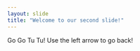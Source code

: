 ```yaml
---
layout: slide
title: "Welcome to our second slide!"
---
```

Go Go Tu Tu! 
Use the left arrow to go back!
